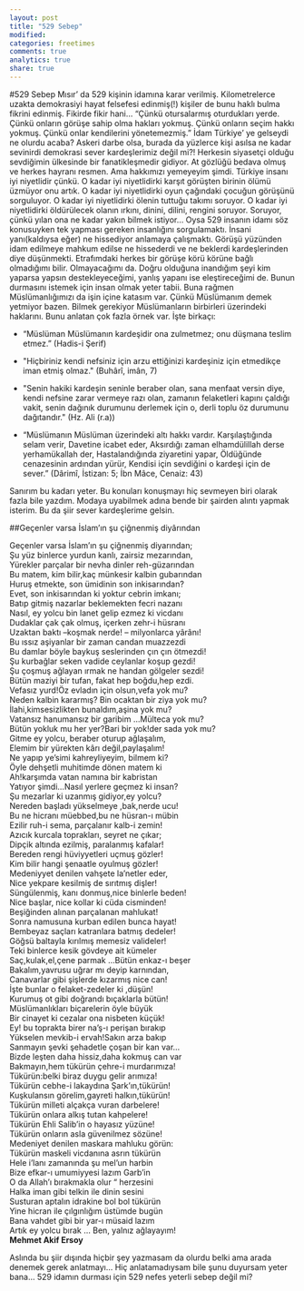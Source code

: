 ```yaml
---
layout: post
title: "529 Sebep"
modified:
categories: freetimes
comments: true
analytics: true
share: true
---
```


#529 Sebep 
Mısır’ da 529 kişinin idamına karar verilmiş. Kilometrelerce uzakta demokrasiyi hayat felsefesi edinmiş(!) kişiler de bunu haklı bulma fikrini edinmiş. Fikirde fikir hani… “Çünkü otursalarmış oturdukları yerde. Çünkü onların görüşe sahip olma hakları yokmuş. Çünkü onların seçim hakkı yokmuş. Çünkü onlar kendilerini yönetemezmiş.” İdam Türkiye’ ye gelseydi ne olurdu acaba? Askeri darbe olsa, burada da yüzlerce kişi asılsa ne kadar sevinirdi demokrasi sever kardeşlerimiz değil mi?!
Herkesin siyasetçi olduğu sevdiğimin ülkesinde bir fanatikleşmedir gidiyor. At gözlüğü bedava olmuş ve herkes hayranı resmen. Ama hakkımızı yemeyeyim şimdi. Türkiye insanı iyi niyetlidir çünkü. O kadar iyi niyetlidirki karşıt görüşten birinin ölümü üzmüyor onu artık. O kadar iyi niyetlidirki oyun çağındaki çocuğun görüşünü sorguluyor. O kadar iyi niyetlidirki ölenin tuttuğu takımı soruyor. O kadar iyi niyetlidirki öldürülecek olanın ırkını, dinini, dilini, rengini soruyor. Soruyor, çünkü yılan ona ne kadar yakın bilmek istiyor…
Oysa 529 insanın idamı söz konusuyken tek yapması gereken insanlığını sorgulamaktı. İnsani yanı(kaldıysa eğer) ne hissediyor anlamaya çalışmaktı. Görüşü yüzünden idam edilmeye mahkum edilse ne hissederdi ve ne beklerdi kardeşlerinden diye düşünmekti.
Etrafımdaki herkes bir görüşe körü körüne bağlı olmadığımı bilir. Olmayacağımı da. Doğru olduğuna inandığım şeyi kim yaparsa yapsın destekleyeceğimi, yanlış yapanı ise eleştireceğimi de.
Bunun durmasını istemek için insan olmak yeter tabii. Buna rağmen Müslümanlığımızı da işin içine katasım var. Çünkü Müslümanım demek yetmiyor bazen. Bilmek gerekiyor Müslümanların birbirleri üzerindeki haklarını. Bunu anlatan çok fazla örnek var. İşte birkaçı:

- “Müslüman Müslümanın kardeşidir ona zulmetmez; onu düşmana teslim etmez.” (Hadis-i Şerif)

- "Hiçbiriniz kendi nefsiniz için arzu ettiğinizi kardeşiniz için etmedikçe iman etmiş olmaz." (Buhârî, imân, 7)

- "Senin hakiki kardeşin seninle beraber olan, sana menfaat versin diye, kendi nefsine zarar vermeye razı olan, zamanın felaketleri kapını çaldığı vakit, senin dağınık durumunu derlemek için o, derli toplu öz durumunu dağıtandır." (Hz. Ali (r.a))

- “Müslümanın Müslüman üzerindeki altı hakkı vardır.
Karşılaştığında selam verir,
Davetine icabet eder,
Aksırdığı zaman elhamdülillah derse yerhamükallah der,
Hastalandığında ziyaretini yapar,
Öldüğünde cenazesinin ardından yürür,
Kendisi için sevdiğini o kardeşi için de sever.” (Dârimî, İstizan: 5; İbn Mâce, Cenaiz: 43)

Sanırım bu kadarı yeter. Bu konuları konuşmayı hiç sevmeyen biri olarak fazla bile yazdım. Modaya uyabilmek adına bende bir şairden alıntı yapmak isterim. Bu da şiir sever kardeşlerime gelsin.

##Geçenler varsa İslam’ın şu çiğnenmiş diyârından

Geçenler varsa İslam’ın şu çiğnenmiş diyarından;  
Şu yüz binlerce yurdun kanlı, zairsiz mezarından,  
Yürekler parçalar bir nevha dinler reh-güzarından  
Bu matem, kim bilir,kaç münkesir kalbin gubarından  
Huruş etmekte, son ümidinin son inkisarından?  
Evet, son inkisarından ki yoktur cebrin imkanı;  
Batıp gitmiş nazarlar beklemekten fecri nazanı  
Nasıl, ey yolcu bin lanet gelip ezmez ki vicdanı  
Dudaklar çak çak olmuş, içerken zehr-i hüsranı  
Uzaktan baktı –koşmak nerde! – milyonlarca yârânı!  
Bu ıssız aşiyanlar bir zaman candan muazzezdi  
Bu damlar böyle baykuş seslerinden çın çın ötmezdi!  
Şu kurbağlar seken vadide ceylanlar koşup gezdi!  
Şu çoşmuş ağlayan ırmak ne handan gölgeler sezdi!  
Bütün maziyi bir tufan, fakat hep boğdu,hep ezdi.  
Vefasız yurd!Öz evladın için olsun,vefa yok mu?  
Neden kalbin kararmış? Bin ocaktan bir ziya yok mu?  
İlahi,kimsesizlikten bunaldım,aşina yok mu?  
Vatansız hanumansız bir garibim …Mülteca yok mu?  
Bütün yokluk mu her yer?Bari bir yok!der sada yok mu?  
Gitme ey yolcu, beraber oturup ağlaşalım,  
Elemim bir yürekten kârı değil,paylaşalım!  
Ne yapıp ye’simi kahreyliyeyim, bilmem ki?  
Öyle dehşetli muhitimde dönen matem ki  
Ah!karşımda vatan namına bir kabristan  
Yatıyor şimdi…Nasıl yerlere geçmez ki insan?  
Şu mezarlar ki uzanmış gidiyor,ey yolcu?  
Nereden başladı yükselmeye ,bak,nerde ucu!  
Bu ne hicranı müebbed,bu ne hüsran-ı mübin  
Ezilir ruh-i sema, parçalanır kalb-i zemin!  
Azıcık kurcala toprakları, seyret ne çıkar;  
Dipçik altında ezilmiş, paralanmış kafalar!  
Bereden rengi hüviyyetleri uçmuş gözler!  
Kim bilir hangi şenaatle oyulmuş gözler!  
Medeniyyet denilen vahşete la’netler eder,  
Nice yekpare kesilmiş de sırıtmış dişler!  
Süngülenmiş, kanı donmuş,nice binlerle beden!  
Nice başlar, nice kollar ki cüda cisminden!  
Beşiğinden alınan parçalanan mahlukat!  
Sonra namusuna kurban edilen bunca hayat!  
Bembeyaz saçları katranlara batmış dedeler!  
Göğsü baltayla kırılmış memesiz valideler!  
Teki binlerce kesik gövdeye ait kümeler  
Saç,kulak,el,çene parmak …Bütün enkaz-ı beşer  
Bakalım,yavrusu uğrar mı deyip karnından,  
Canavarlar gibi şişlerde kızarmış nice can!  
İşte bunlar o felaket-zedeler ki ,düşün!  
Kurumuş ot gibi doğrandı bıçaklarla bütün!  
Müslümanlıkları biçarelerin öyle büyük  
Bir cinayet ki cezalar ona nisbeten küçük!  
Ey! bu toprakta birer na’ş-ı perişan bırakıp  
Yükselen mevkib-i ervah!Sakın arza bakıp  
Sanmayın şevki şehadetle çoşan bir kan var…  
Bizde leşten daha hissiz,daha kokmuş can var  
Bakmayın,hem tükürün çehre-i murdarımıza!  
Tükürün:belki biraz duygu gelir arımıza!  
Tükürün cebhe-i lakaydına Şark’ın,tükürün!  
Kuşkulansın görelim,gayreti halkın,tükürün!  
Tükürün milleti alçakça  vuran darbelere!  
Tükürün onlara alkış tutan kahpelere!  
Tükürün Ehli Salib’in o hayasız yüzüne!  
Tükürün onların asla güvenilmez sözüne!  
Medeniyet denilen maskara mahluku görün:  
Tükürün maskeli vicdanına asrın tükürün  
Hele i’lanı zamanında şu mel’un harbin  
Bize efkar-ı umumiyyesi lazım Garb’in  
O da Allah’ı bırakmakla olur “ herzesini  
Halka iman gibi telkin ile dinin sesini  
Susturan aptalın idrakine bol bol tükürün  
Yine hicran ile çılgınlığım üstümde bugün  
Bana vahdet gibi bir yar-ı müsaid lazım  
Artık ey yolcu bırak … Ben, yalnız ağlayayım!  
**Mehmet Akif Ersoy**

Aslında bu şiir dışında hiçbir şey yazmasam da olurdu belki ama arada denemek gerek anlatmayı... Hiç anlatamadıysam bile şunu duyursam yeter bana... 529 idamın durması için 529 nefes yeterli sebep değil mi?
